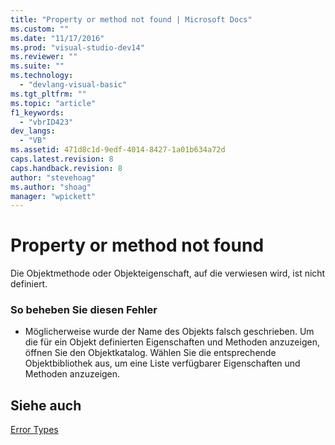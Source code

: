 ```yaml
---
title: "Property or method not found | Microsoft Docs"
ms.custom: ""
ms.date: "11/17/2016"
ms.prod: "visual-studio-dev14"
ms.reviewer: ""
ms.suite: ""
ms.technology: 
  - "devlang-visual-basic"
ms.tgt_pltfrm: ""
ms.topic: "article"
f1_keywords: 
  - "vbrID423"
dev_langs: 
  - "VB"
ms.assetid: 471d8c1d-9edf-4014-8427-1a01b634a72d
caps.latest.revision: 8
caps.handback.revision: 8
author: "stevehoag"
ms.author: "shoag"
manager: "wpickett"
---
```

# Property or method not found
Die Objektmethode oder Objekteigenschaft, auf die verwiesen wird, ist nicht definiert.  
  
### So beheben Sie diesen Fehler  
  
-   Möglicherweise wurde der Name des Objekts falsch geschrieben.  Um die für ein Objekt definierten Eigenschaften und Methoden anzuzeigen, öffnen Sie den Objektkatalog.  Wählen Sie die entsprechende Objektbibliothek aus, um eine Liste verfügbarer Eigenschaften und Methoden anzuzeigen.  
  
## Siehe auch  
 [Error Types](../../../visual-basic/programming-guide/language-features/error-types.md)
